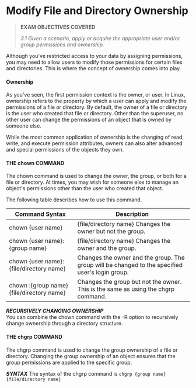 # Modify File and Directory Ownership

> **EXAM OBJECTIVES COVERED**
> 
> _3.1 Given a scenario, apply or acquire the appropriate user and/or group permissions and ownership._

Although you've restricted access to your data by assigning permissions, you may need to allow users to modify those permissions for certain files and directories. This is where the concept of ownership comes into play.

#### **Ownership**

As you've seen, the first permission context is the owner, or user. In Linux, ownership refers to the property by which a user can apply and modify the permissions of a file or directory. By default, the owner of a file or directory is the user who created that file or directory. Other than the superuser, no other user can change the permissions of an object that is owned by someone else.

While the most common application of ownership is the changing of read, write, and execute permission attributes, owners can also alter advanced and special permissions of the objects they own.

#### **THE chown COMMAND**

The chown command is used to change the owner, the group, or both for a file or directory. At times, you may wish for someone else to manage an object's permissions other than the user who created that object.

The following table describes how to use this command.

Command Syntax | Description
------ | -----
chown {user name} | {file/directory name} Changes the owner but not the group.
chown {user name}:{group name}  | {file/directory name} Changes the owner and the group.
chown {user name}: {file/directory name} | Changes the owner and the group. The group will be changed to the specified user's login group.
chown :{group name} {file/directory name} | Changes the group but not the owner. This is the same as using the chgrp command.

  
**_RECURSIVELY CHANGING OWNERSHIP_**  
You can combine the chown command with the -R option to recursively change ownership through a directory structure.

#### **THE chgrp COMMAND**

The chgrp command is used to change the group ownership of a file or directory. Changing the group ownership of an object ensures that the group permissions are applied to the specific group.

**_SYNTAX_** The syntax of the chgrp command is `chgrp {group name} {file/directory name}`